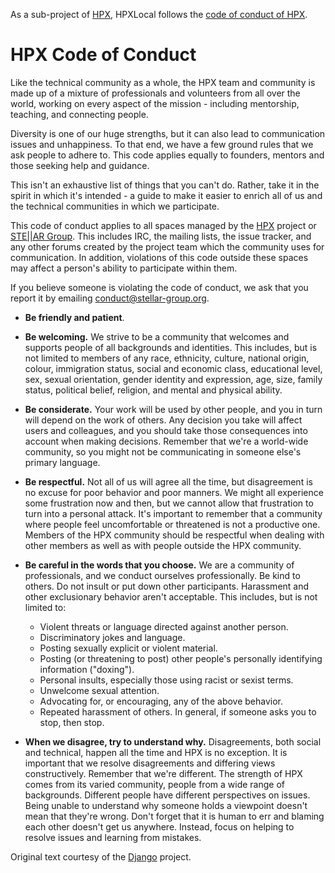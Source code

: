 <!-- Copyright (c) 2017 Hartmut Kaiser                                            -->
<!--                                                                              -->
<!-- SPDX-License-Identifier: BSL-1.0                                             -->
<!-- Distributed under the Boost Software License, Version 1.0. (See accompanying -->
<!-- file LICENSE_1_0.txt or copy at http://www.boost.org/LICENSE_1_0.txt)        -->

As a sub-project of [HPX](https://github.com/STEllAR-GROUP/hpx), HPXLocal
follows the [code of conduct of
HPX](https://github.com/STEllAR-GROUP/hpx/blob/master/.github/CODE_OF_CONDUCT.md).
# HPX Code of Conduct

Like the technical community as a whole, the HPX team and community is made up
of a mixture of professionals and volunteers from all over the world, working
on every aspect of the mission - including mentorship, teaching, and connecting
people.

Diversity is one of our huge strengths, but it can also lead to communication
issues and unhappiness. To that end, we have a few ground rules that we ask
people to adhere to. This code applies equally to founders, mentors and those
seeking help and guidance.

This isn't an exhaustive list of things that you can't do. Rather, take it in
the spirit in which it's intended - a guide to make it easier to enrich all of
us and the technical communities in which we participate.

This code of conduct applies to all spaces managed by the
[HPX](https://github.com/STEllAR-GROUP/hpx) project or
[STE||AR Group](http://stellar-group.org). This includes IRC, the mailing
lists, the issue tracker, and any other forums created by the project team
which the community uses for communication. In addition, violations of this
code outside these spaces may affect a person's ability to participate within
them.

If you believe someone is violating the code of conduct, we ask that you report
it by emailing conduct@stellar-group.org.

* **Be friendly and patient**.
* **Be welcoming.** We strive to be a community that welcomes and supports
  people of all backgrounds and identities. This includes, but is not limited
  to members of any race, ethnicity, culture, national origin, colour,
  immigration status, social and economic class, educational level, sex, sexual
  orientation, gender identity and expression, age, size, family status,
  political belief, religion, and mental and physical ability.
* **Be considerate.** Your work will be used by other people, and you in turn
  will depend on the work of others. Any decision you take will affect users
  and colleagues, and you should take those consequences into account when
  making decisions. Remember that we're a world-wide community, so you might
  not be communicating in someone else's primary language.
* **Be respectful.** Not all of us will agree all the time, but disagreement
  is no excuse for poor behavior and poor manners. We might all experience some
  frustration now and then, but we cannot allow that frustration to turn into a
  personal attack. It's important to remember that a community where people
  feel uncomfortable or threatened is not a productive one. Members of the HPX
  community should be respectful when dealing with other members as well as
  with people outside the HPX community.
* **Be careful in the words that you choose.** We are a community of
  professionals, and we conduct ourselves professionally. Be kind to others.
  Do not insult or put down other participants. Harassment and other
  exclusionary behavior aren't acceptable. This includes, but is not limited
  to:
  * Violent threats or language directed against another person.
  * Discriminatory jokes and language.
  * Posting sexually explicit or violent material.
  * Posting (or threatening to post) other people's personally identifying
    information ("doxing").
  * Personal insults, especially those using racist or sexist terms.
  * Unwelcome sexual attention.
  * Advocating for, or encouraging, any of the above behavior.
  * Repeated harassment of others. In general, if someone asks you to stop,
    then stop.

* **When we disagree, try to understand why.** Disagreements, both social and
  technical, happen all the time and HPX is no exception. It is important
  that we resolve disagreements and differing views constructively. Remember
  that we're different. The strength of HPX comes from its varied community,
  people from a wide range of backgrounds. Different people have different
  perspectives on issues. Being unable to understand why someone holds a
  viewpoint doesn't mean that they're wrong. Don't forget that it is human to
  err and blaming each other doesn't get us anywhere. Instead, focus on
  helping to resolve issues and learning from mistakes.

Original text courtesy of the [Django](https://www.djangoproject.com/conduct/) project.
